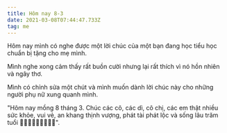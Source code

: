 ```yaml
---
title: Hôm nay 8-3
date: 2021-03-08T07:44:47.733Z
tag: me
---
```

Hôm nay mình có nghe được một lời chúc của một bạn đang học tiểu học chuẩn bị tặng cho mẹ mình.

Mình nghe xong cảm thấy rất buồn cười nhưng lại rất thích vì nó hồn nhiên và ngây thơ.

Mình có chỉnh sửa một chút và mình muốn dành lời chúc này cho những người phụ nữ xung quanh mình.

"Hôm nay mồng 8 tháng 3. Chúc các cô, các dì, cô chị, các em thật nhiều sức khỏe, vui vẻ, an khang thịnh vượng, phát tài phát lộc và sống lâu trăm tuổi 🎉🎉🎉🎉🎉🎉🎉🎉🎉".